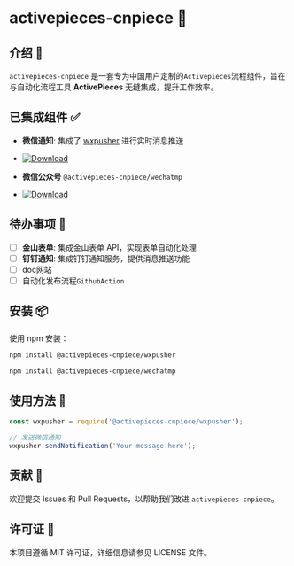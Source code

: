 
# activepieces-cnpiece 🎉

## 介绍 🌟
`activepieces-cnpiece` 是一套专为中国用户定制的`Activepieces`流程组件，旨在与自动化流程工具 **ActivePieces** 无缝集成，提升工作效率。

## 已集成组件 ✅
- **微信通知**: 集成了 [wxpusher](https://wxpusher.zjiecode.com/) 进行实时消息推送  

- [![Download][@activepieces-cnpiece/wxpusher]][@activepieces-cnpiece/wxpusher]


 [@activepieces-cnpiece/wxpusher]: https://img.shields.io/npm/v/@activepieces-cnpiece/wxpusher?label=@activepieces-cnpiece/wxpusher


- **微信公众号**
```@activepieces-cnpiece/wechatmp```

- [![Download][@activepieces-cnpiece/wechatmp]][@activepieces-cnpiece/wechatmp]

[@activepieces-cnpiece/wechatmp]: https://img.shields.io/npm/v/@activepieces-cnpiece/wechatmp?label=@activepieces-cnpiece/wechatmp


## 待办事项 📝
- [ ] **金山表单**: 集成金山表单 API，实现表单自动化处理
- [ ] **钉钉通知**: 集成钉钉通知服务，提供消息推送功能
- [ ] doc网站
- [ ] 自动化发布流程`GithubAction`

## 安装 📦
使用 npm 安装：
```bash
npm install @activepieces-cnpiece/wxpusher
```
```bash
npm install @activepieces-cnpiece/wechatmp
```

## 使用方法 🚀
```javascript
const wxpusher = require('@activepieces-cnpiece/wxpusher');

// 发送微信通知
wxpusher.sendNotification('Your message here');
```

## 贡献 🙌
欢迎提交 Issues 和 Pull Requests，以帮助我们改进 `activepieces-cnpiece`。

## 许可证 📄
本项目遵循 MIT 许可证，详细信息请参见 LICENSE 文件。
 